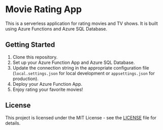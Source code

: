# Movie Rating App

This is a serverless application for rating movies and TV shows. It is built using Azure Functions and Azure SQL Database.

## Getting Started

1. Clone this repository.
2. Set up your Azure Function App and Azure SQL Database.
3. Update the connection string in the appropriate configuration file (`local.settings.json` for local development or `appsettings.json` for production).
4. Deploy your Azure Function App.
5. Enjoy rating your favorite movies!

## License

This project is licensed under the MIT License - see the [LICENSE](LICENSE) file for details.
